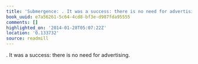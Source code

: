 ```yaml
---
title: 'Submergence: . It was a success: there is no need for advertising.'
book_uuid: e7a56261-5c64-4cd8-bf3e-d987fda95555
comments: []
highlighted_on: '2014-01-28T05:07:22Z'
location: '0.133732'
source: readmill
---
```


. It was a success: there is no need for advertising.